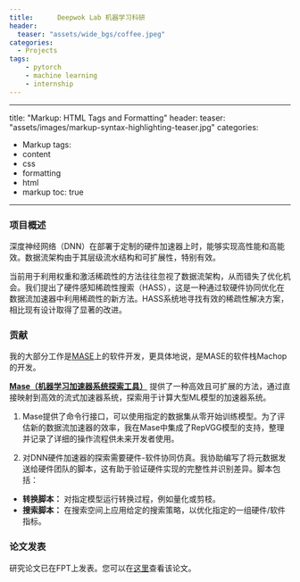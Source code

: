 ```yaml
---
title:      Deepwok Lab 机器学习科研
header:
  teaser: "assets/wide_bgs/coffee.jpeg"
categories:
  - Projects
tags:
    - pytorch
    - machine learning
    - internship
---
```


---
title: "Markup: HTML Tags and Formatting"
header:
  teaser: "assets/images/markup-syntax-highlighting-teaser.jpg"
categories:
  - Markup
tags:
  - content
  - css
  - formatting
  - html
  - markup
toc: true
---

### 项目概述
深度神经网络（DNN）在部署于定制的硬件加速器上时，能够实现高性能和高能效。数据流架构由于其层级流水结构和可扩展性，特别有效。

当前用于利用权重和激活稀疏性的方法往往忽视了数据流架构，从而错失了优化机会。我们提出了硬件感知稀疏性搜索（HASS），这是一种通过软硬件协同优化在数据流加速器中利用稀疏性的新方法。HASS系统地寻找有效的稀疏性解决方案，相比现有设计取得了显著的改进。

### 贡献

我的大部分工作是[MASE](https://github.com/jianyicheng/mase-tools)上的软件开发，更具体地说，是MASE的软件栈Machop的开发。

**[Mase（机器学习加速器系统探索工具）](https://github.com/jianyicheng/mase-tools)** 提供了一种高效且可扩展的方法，通过直接映射到高效的流式加速器系统，探索用于计算大型ML模型的加速器系统。

1. Mase提供了命令行接口，可以使用指定的数据集从零开始训练模型。为了评估新的数据流加速器的效率，我在Mase中集成了RepVGG模型的支持，整理并记录了详细的操作流程供未来开发者使用。

2. 对DNN硬件加速器的探索需要硬件-软件协同仿真。我协助编写了将元数据发送给硬件团队的脚本，这有助于验证硬件实现的完整性并识别差异。脚本包括：

- **转换脚本：** 对指定模型运行转换过程，例如量化或剪枝。
- **搜索脚本：** 在搜索空间上应用给定的搜索策略，以优化指定的一组硬件/软件指标。

### 论文发表

研究论文已在FPT上发表。您可以在[这里](https://arxiv.org/abs/2406.03088)查看该论文。